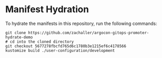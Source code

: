 # Manifest Hydration

To hydrate the manifests in this repository, run the following commands:

```shell
git clone https://github.com/zachaller/argocon-gitops-promoter-hydrate-demo
# cd into the cloned directory
git checkout 5677278fbcfd765d6c1780b3e1215ef6c4178566
kustomize build ./user-configuration/development
```
